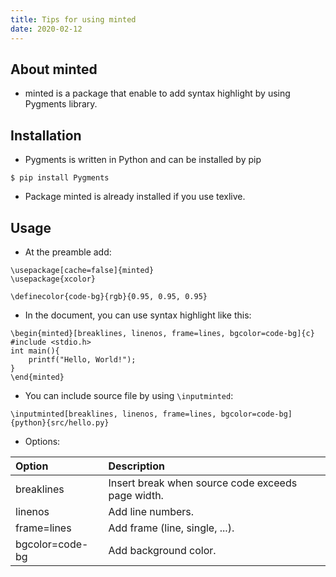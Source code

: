```yaml
---
title: Tips for using minted
date: 2020-02-12
---
```


## About minted
- minted is a package that enable to add syntax highlight by using Pygments library.

## Installation
- Pygments is written in Python and can be installed by pip

```
$ pip install Pygments
```

- Package minted is already installed if you use texlive.

## Usage
- At the preamble add:

```
\usepackage[cache=false]{minted}
\usepackage{xcolor}

\definecolor{code-bg}{rgb}{0.95, 0.95, 0.95}
```

- In the document, you can use syntax highlight like this:

```
\begin{minted}[breaklines, linenos, frame=lines, bgcolor=code-bg]{c}
#include <stdio.h>
int main(){
    printf("Hello, World!");
}
\end{minted}
```

- You can include source file by using `\inputminted`:

```
\inputminted[breaklines, linenos, frame=lines, bgcolor=code-bg]{python}{src/hello.py}
```

- Options:

|Option|Description|
|:--|:--|
|breaklines | Insert break when source code exceeds page width.|
|linenos | Add line numbers.|
|frame=lines | Add frame (line, single, ...).|
|bgcolor=code-bg | Add background color.|
